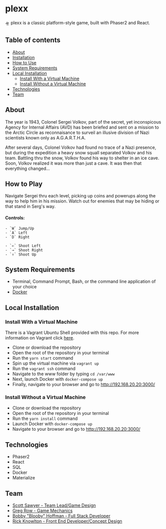 # plexx
🛸 plexx is a classic platform-style game, built with Phaser2 and React.

## Table of contents
  * [About](#about)
  * [Installation](#installation)  
  * [How to Use](#how-to)
  * [System Requirements](#requirements)
  * [Local Installation](#installation)
    * [Install With a Virtual Machine](#vm-installation)
    * [Install Without a Virtual Machine](#regular-installation)
  * [Technologies](#technologies)
  * [Team](#team)


## <a name="about"></a> About
The year is 1943, Colonel Sergei Volkov, part of the secret, yet inconspicous Agency for Internal Affairs (AVD) has been briefed and sent on a mission to the Arctic Circle as reconnaisance to surveil an illusive division of Nazi scientists known only as A.G.A.R.T.H.A.

After several days, Colonel Volkov had found no trace of a Nazi presence, but during the expedition a heavy snow squall separated Volkov and his team. Battling thru the snow, Volkov found his way to shelter in an ice cave. Soon, Volkov realized it was more than just a cave. It was then that everything changed...

## <a name="how-to"></a> How to Play
Navigate Sergei thru each level, picking up coins and powerups along the way to help him in his mission. Watch out for enemies that may be hiding or that stand in Serg's way.

#### Controls:
    - `W` Jump/Up
    - `A` Left
    - `D` Right

    - `←` Shoot Left
    - `→` Shoot Right
    - `↑` Shoot Up
    

## <a name="requirements"></a> System Requirements
- Terminal, Command Prompt, Bash, or the command line application of your choice
- [Docker](https://www.docker.com/)

## <a name="installation"></a> Local Installation
### <a name="vm-installation"></a> Install With a Virtual Machine
There is a Vagrant Ubuntu Shell provided with this repo. For more information on Vagrant click [here](https://www.vagrantup.com/intro/getting-started/).
- Clone or download the repository
- Open the root of the repository in your terminal
- Run the `yarn start` command
- Spin up the virtual machine via `vagrant up`
- Run the `vagrant ssh` command
- Navigate to the www folder by typing `cd /var/www`
- Next, launch Docker with `docker-compose up`
- Finally, navigate to your browser and go to http://192.168.20.20:3000/

### <a name="regular-installation"></a> Install Without a Virtual Machine
- Clone or download the repository
- Open the root of the repository in your terminal
- Run the `yarn install` command
- Launch Docker with `docker-compose up`
- Navigate to your browser and go to http://192.168.20.20:3000/

## <a name="technologies"></a> Technologies
- Phaser2
- React
- SQL
- Docker
- Materialize

## <a name="team"></a> Team
- [Scott Sawyer - Team Lead/Game Design](https://github.com/scottasawyer)
- [Greg Row - Game Mechanics](https://github.com/rowgregory)
- [Bobby "Blooby" Hoffman - Full Stack Developer](https://github.com/)
- [Rick Knowlton - Front End Developer/Concept Design](https://github.com/rickknowlton)


